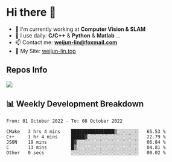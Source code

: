 # Hi there 👋

<!--
**Weijun-Lin/Weijun-Lin** is a ✨ _special_ ✨ repository because its `README.md` (this file) appears on your GitHub profile.

Here are some ideas to get you started:

- 🔭 I’m currently working on ...
- 🌱 I’m currently learning ...
- 👯 I’m looking to collaborate on ...
- 🤔 I’m looking for help with ...
- 💬 Ask me about ...
- 📫 How to reach me: ...
- 😄 Pronouns: ...
- ⚡ Fun fact: ...
-->

- 🏢 I'm currently working at **Computer Vision & SLAM**
- 🚀 I use daily: **C/C++** & **Python** & **Matlab** ...
- 📫 Contact me: **weijun-lin@foxmail.com**
- 🔗 My Site: [weijun-lin.top](https://weijun-lin.top/p)

  

## Repos Info
![](https://github-readme-stats.vercel.app/api?username=Weijun-Lin&theme=cobalt)

## 📊 Weekly Development Breakdown

<!--START_SECTION:waka-->

```text
From: 01 October 2022 - To: 08 October 2022

CMake   3 hrs 4 mins    ████████████████▒░░░░░░░░   65.53 %
C++     1 hr 4 mins     █████▓░░░░░░░░░░░░░░░░░░░   22.79 %
JSON    19 mins         █▓░░░░░░░░░░░░░░░░░░░░░░░   06.84 %
C       13 mins         █▒░░░░░░░░░░░░░░░░░░░░░░░   04.81 %
Other   0 secs          ░░░░░░░░░░░░░░░░░░░░░░░░░   00.02 %
```

<!--END_SECTION:waka-->
